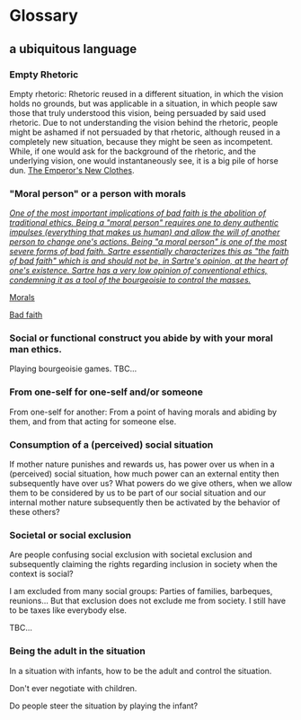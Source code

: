 # Glossary

## a ubiquitous language

### Empty Rhetoric

Empty rhetoric: Rhetoric reused in a different situation, in which the vision
holds no grounds, but was applicable in a situation, in which people saw those
that truly understood this vision, being persuaded by said used rhetoric. Due to
not understanding the vision behind the rhetoric, people might be ashamed if not
persuaded by that rhetoric, although reused in a completely new situation, because
they might be seen as incompetent. While, if one would ask for the background of
the rhetoric, and the underlying vision, one would instantaneously see, it is a
big pile of horse dun.
[The Emperor's New Clothes](https://en.wikipedia.org/wiki/The_Emperor%27s_New_Clothes).

### "Moral person" or a person with morals

*[One of the most important implications of bad faith is the abolition of
traditional ethics. Being a "moral person" requires one to deny authentic
impulses (everything that makes us human) and allow the will of another person
to change one's actions. Being "a moral person" is one of the most severe forms
of bad faith. Sartre essentially characterizes this as "the faith of bad faith"
which is and should not be, in Sartre's opinion, at the heart of one's
existence. Sartre has a very low opinion of conventional ethics, condemning it
as a tool of the bourgeoisie to control the masses.](https://en.wikipedia.org/wiki/Being_and_Nothingness)*

[Morals](https://dictionary.cambridge.org/dictionary/english/moral)

[Bad faith](https://en.wikipedia.org/wiki/Bad_faith_(existentialism))

### Social or functional construct you abide by with your moral man ethics.

Playing bourgeoisie games.
TBC...

### From one-self for one-self and/or someone

From one-self for another: From a point of having morals and abiding by them,
and from that acting for someone else.

### Consumption of a (perceived) social situation

If mother nature punishes and rewards us, has power over us when in a
(perceived) social situation, how much power can an external entity then
subsequently have over us? What powers do we give others, when we allow them to
be considered by us to be part of our social situation and our internal mother
nature subsequently then be activated by the behavior of these others?

### Societal or social exclusion

Are people confusing social exclusion with societal exclusion and subsequently
claiming the rights regarding inclusion in society when the context is social?

I am excluded from many social groups: Parties of families, barbeques,
reunions... But that exclusion does not exclude me from society. I still have to
be taxes like everybody else.

TBC...

### Being the adult in the situation

In a situation with infants, how to be the adult and control the situation.

Don't ever negotiate with children.

Do people steer the situation by playing the infant?

### 